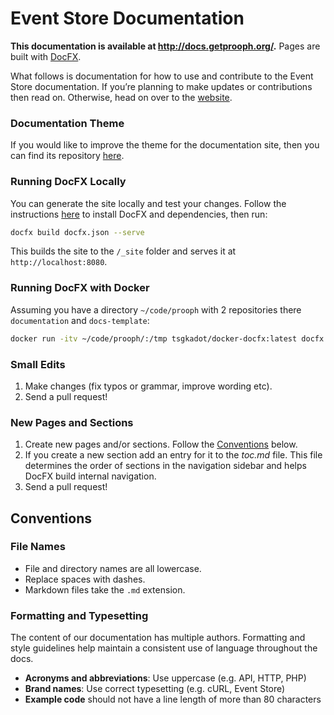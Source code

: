 # Event Store Documentation

**This documentation is available at <http://docs.getprooph.org/>.** Pages are built with [DocFX](https://dotnet.github.io).

What follows is documentation for how to use and contribute to the Event Store documentation. If you’re planning to make updates or contributions then read on. Otherwise, head on over to the [website](http://docs.getprooph.org/).

### Documentation Theme

If you would like to improve the theme for the documentation site, then you can find its repository [here](https://github.com/prooph/docs-template).

### Running DocFX Locally

You can generate the site locally and test your changes. Follow the instructions [here](https://dotnet.github.io/docfx/tutorial/docfx_getting_started.html) to install DocFX and dependencies, then run:

```bash
docfx build docfx.json --serve
```

This builds the site to the `/_site` folder and serves it at `http://localhost:8080`.

### Running DocFX with Docker

Assuming you have a directory `~/code/prooph` with 2 repositories there `documentation` and `docs-template`:

```bash
docker run -itv ~/code/prooph/:/tmp tsgkadot/docker-docfx:latest docfx build /tmp/documentation/docfx.json
```

### Small Edits

1.  Make changes (fix typos or grammar, improve wording etc).
2.  Send a pull request!

### New Pages and Sections

1.  Create new pages and/or sections. Follow the [Conventions](#conventions) below.
2.  If you create a new section add an entry for it to the _toc.md_ file. This file determines the order of sections in the navigation sidebar and helps DocFX build internal navigation.
3.  Send a pull request!

## Conventions

### File Names

-   File and directory names are all lowercase.
-   Replace spaces with dashes.
-   Markdown files take the `.md` extension.

### Formatting and Typesetting

The content of our documentation has multiple authors. Formatting and style guidelines help maintain a consistent use of language throughout the docs.

-   **Acronyms and abbreviations**: Use uppercase (e.g. API, HTTP, PHP)
-   **Brand names**: Use correct typesetting (e.g. cURL, Event Store)
-   **Example code** should not have a line length of more than 80 characters
